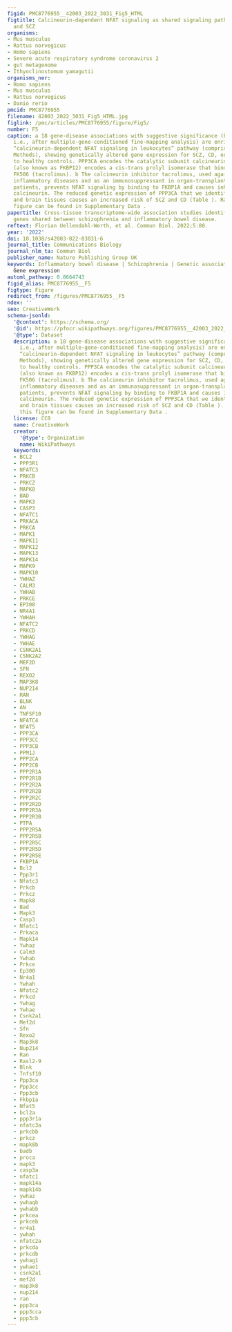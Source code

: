 ```yaml
---
figid: PMC8776955__42003_2022_3031_Fig5_HTML
figtitle: Calcineurin-dependent NFAT signaling as shared signaling pathway for IBD
  and SCZ
organisms:
- Mus musculus
- Rattus norvegicus
- Homo sapiens
- Severe acute respiratory syndrome coronavirus 2
- gut metagenome
- Ithyoclinostomum yamagutii
organisms_ner:
- Homo sapiens
- Mus musculus
- Rattus norvegicus
- Danio rerio
pmcid: PMC8776955
filename: 42003_2022_3031_Fig5_HTML.jpg
figlink: /pmc/articles/PMC8776955/figure/Fig5/
number: F5
caption: a 18 gene-disease associations with suggestive significance (PGBJ conditional < 0.05;
  i.e., after multiple-gene-conditioned fine-mapping analysis) are enriched in the
  “calcineurin-dependent NFAT signaling in leukocytes” pathway (comprising 55 genes;
  Methods), showing genetically altered gene expression for SCZ, CD, or UC compared
  to healthy controls. PPP3CA encodes the catalytic subunit calcineurin A; FKBP1A
  (also known as FKBP12) encodes a cis-trans prolyl isomerase that binds the immunosuppressant
  FK506 (tacrolimus). b The calcineurin inhibitor tacrolimus, used against various
  inflammatory diseases and as an immunosuppressant in organ-transplanted PSC-IBD
  patients, prevents NFAT signaling by binding to FKBP1A and causes inhibition of
  calcineurin. The reduced genetic expression of PPP3CA that we identified in intestinal
  and brain tissues causes an increased risk of SCZ and CD (Table ). Raw data of this
  figure can be found in Supplementary Data .
papertitle: Cross-tissue transcriptome-wide association studies identify susceptibility
  genes shared between schizophrenia and inflammatory bowel disease.
reftext: Florian Uellendahl-Werth, et al. Commun Biol. 2022;5:80.
year: '2022'
doi: 10.1038/s42003-022-03031-6
journal_title: Communications Biology
journal_nlm_ta: Commun Biol
publisher_name: Nature Publishing Group UK
keywords: Inflammatory bowel disease | Schizophrenia | Genetic association study |
  Gene expression
automl_pathway: 0.8664743
figid_alias: PMC8776955__F5
figtype: Figure
redirect_from: /figures/PMC8776955__F5
ndex: ''
seo: CreativeWork
schema-jsonld:
  '@context': https://schema.org/
  '@id': https://pfocr.wikipathways.org/figures/PMC8776955__42003_2022_3031_Fig5_HTML.html
  '@type': Dataset
  description: a 18 gene-disease associations with suggestive significance (PGBJ conditional < 0.05;
    i.e., after multiple-gene-conditioned fine-mapping analysis) are enriched in the
    “calcineurin-dependent NFAT signaling in leukocytes” pathway (comprising 55 genes;
    Methods), showing genetically altered gene expression for SCZ, CD, or UC compared
    to healthy controls. PPP3CA encodes the catalytic subunit calcineurin A; FKBP1A
    (also known as FKBP12) encodes a cis-trans prolyl isomerase that binds the immunosuppressant
    FK506 (tacrolimus). b The calcineurin inhibitor tacrolimus, used against various
    inflammatory diseases and as an immunosuppressant in organ-transplanted PSC-IBD
    patients, prevents NFAT signaling by binding to FKBP1A and causes inhibition of
    calcineurin. The reduced genetic expression of PPP3CA that we identified in intestinal
    and brain tissues causes an increased risk of SCZ and CD (Table ). Raw data of
    this figure can be found in Supplementary Data .
  license: CC0
  name: CreativeWork
  creator:
    '@type': Organization
    name: WikiPathways
  keywords:
  - BCL2
  - PPP3R1
  - NFATC3
  - PRKCB
  - PRKCZ
  - MAPK8
  - BAD
  - MAPK3
  - CASP3
  - NFATC1
  - PRKACA
  - PRKCA
  - MAPK1
  - MAPK11
  - MAPK12
  - MAPK13
  - MAPK14
  - MAPK9
  - MAPK10
  - YWHAZ
  - CALM3
  - YWHAB
  - PRKCE
  - EP300
  - NR4A1
  - YWHAH
  - NFATC2
  - PRKCD
  - YWHAG
  - YWHAE
  - CSNK2A1
  - CSNK2A2
  - MEF2D
  - SFN
  - REXO2
  - MAP3K8
  - NUP214
  - RAN
  - BLNK
  - AN
  - TNFSF10
  - NFATC4
  - NFAT5
  - PPP3CA
  - PPP3CC
  - PPP3CB
  - PPM1J
  - PPP2CA
  - PPP2CB
  - PPP2R1A
  - PPP2R1B
  - PPP2R2A
  - PPP2R2B
  - PPP2R2C
  - PPP2R2D
  - PPP2R3A
  - PPP2R3B
  - PTPA
  - PPP2R5A
  - PPP2R5B
  - PPP2R5C
  - PPP2R5D
  - PPP2R5E
  - FKBP1A
  - Bcl2
  - Ppp3r1
  - Nfatc3
  - Prkcb
  - Prkcz
  - Mapk8
  - Bad
  - Mapk3
  - Casp3
  - Nfatc1
  - Prkaca
  - Mapk14
  - Ywhaz
  - Calm3
  - Ywhab
  - Prkce
  - Ep300
  - Nr4a1
  - Ywhah
  - Nfatc2
  - Prkcd
  - Ywhag
  - Ywhae
  - Csnk2a1
  - Mef2d
  - Sfn
  - Rexo2
  - Map3k8
  - Nup214
  - Ran
  - Rasl2-9
  - Blnk
  - Tnfsf10
  - Ppp3ca
  - Ppp3cc
  - Ppp3cb
  - Fkbp1a
  - Nfat5
  - bcl2a
  - ppp3r1a
  - nfatc3a
  - prkcbb
  - prkcz
  - mapk8b
  - badb
  - proca
  - mapk3
  - casp3a
  - nfatc1
  - mapk14a
  - mapk14b
  - ywhaz
  - ywhaqb
  - ywhabb
  - prkcea
  - prkceb
  - nr4a1
  - ywhah
  - nfatc2a
  - prkcda
  - prkcdb
  - ywhag1
  - ywhae1
  - csnk2a1
  - mef2d
  - map3k8
  - nup214
  - ran
  - ppp3ca
  - ppp3cca
  - ppp3cb
---
```

